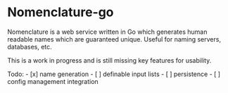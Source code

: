 
Nomenclature-go
===============

Nomenclature is a web service written in Go which generates human readable names which
are guaranteed unique. Useful for naming servers, databases, etc.

This is a work in progress and is still missing key features for usability.

Todo:
    - [x] name generation
    - [ ] definable input lists
    - [ ] persistence
    - [ ] config management integration
    